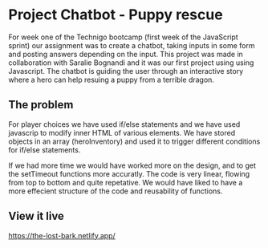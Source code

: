# Project Chatbot - Puppy rescue

For week one of the Technigo bootcamp (first week of the JavaScript sprint) our assignment was to create a chatbot, taking inputs in some form and posting answers depending on the input. This project was made in collaboration with Saralie Bognandi and it was our first project using using Javascript. The chatbot is guiding the user through an interactive story where a hero can help resuing a puppy from a terrible dragon.


## The problem

For player choices we have used if/else statements and we have used javascrip to modify inner HTML of various elements. We have stored objects in an array (heroInventory) and used it to trigger different conditions for if/else statements. 

If we had more time we would have worked more on the design, and to get the setTimeout functions more accuratly. 
The code is very linear, flowing from top to bottom and quite repetative. We would have liked to have a more effecient structure of the code and reusability of functions. 

## View it live

https://the-lost-bark.netlify.app/
